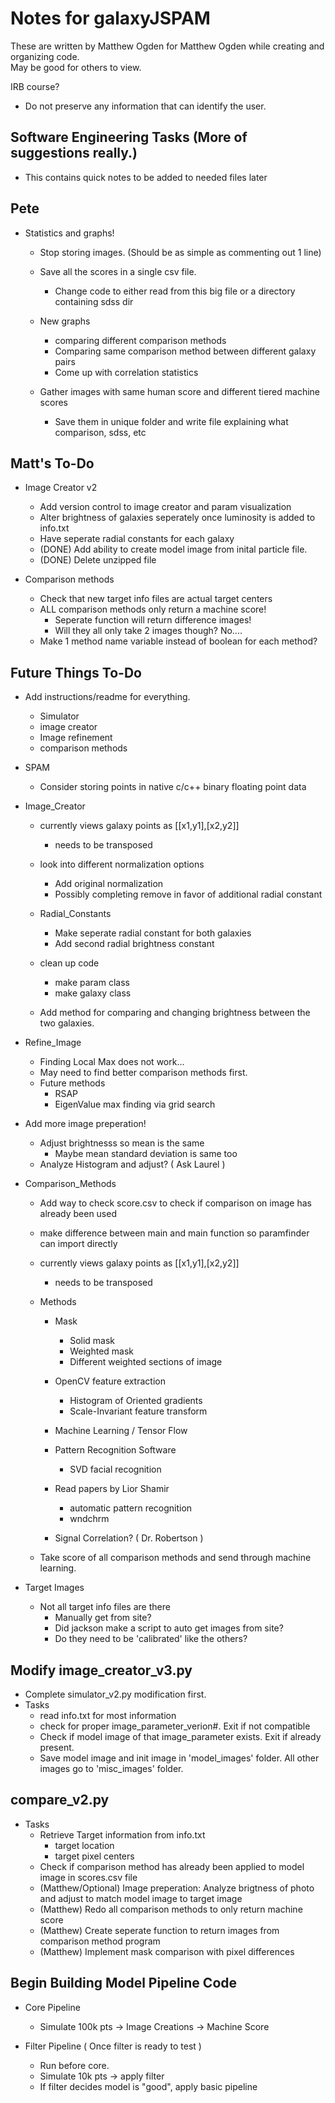 # Notes for galaxyJSPAM
These are written by Matthew Ogden for Matthew Ogden while creating and organizing code.  
May be good for others to view.

IRB course? 
- Do not preserve any information that can identify the user.


## Software Engineering Tasks (More of suggestions really.)
- This contains quick notes to be added to needed files later



## Pete
- Statistics and graphs!
  - Stop storing images.  (Should be as simple as commenting out 1 line)
  - Save all the scores in a single csv file.
	- Change code to either read from this big file or a directory containing sdss dir

  - New graphs
	- comparing different comparison methods
	- Comparing same comparison method between different galaxy pairs
	- Come up with correlation statistics

  - Gather images with same human score and different tiered machine scores
	- Save them in unique folder and write file explaining what comparison, sdss, etc


## Matt's To-Do

- Image Creator v2
  - Add version control to image creator and param visualization
  - Alter brightness of galaxies seperately once luminosity is added to info.txt 
  - Have seperate radial constants for each galaxy 
  - (DONE) Add ability to create model image from inital particle file.
  - (DONE) Delete unzipped file

- Comparison methods
  - Check that new target info files are actual target centers
  - ALL comparison methods only return a machine score!
	- Seperate function will return difference images!
	- Will they all only take 2 images though?  No.... 
  - Make 1 method name variable instead of boolean for each method?


## Future Things To-Do

- Add instructions/readme for everything.
  - Simulator
  - image creator
  - Image refinement
  - comparison methods

- SPAM
  - Consider storing points in native c/c++ binary floating point data

- Image_Creator
  - currently views galaxy points as [[x1,y1],[x2,y2]]
	- needs to be transposed

  - look into different normalization options
	- Add original normalization 
	- Possibly completing remove in favor of additional radial constant

  - Radial_Constants
	- Make seperate radial constant for both galaxies
	- Add second radial brightness constant

  - clean up code
	- make param class
	- make galaxy class

  - Add method for comparing and changing brightness between the two galaxies.


- Refine_Image
  - Finding Local Max does not work...  
  - May need to find better comparison methods first.
  - Future methods
	- RSAP
	- EigenValue max finding via grid search
 
- Add more image preperation!
  - Adjust brightnesss so mean is the same
	- Maybe mean standard deviation is same too
  - Analyze Histogram and adjust? ( Ask Laurel )

- Comparison_Methods

  - Add way to check score.csv to check if comparison on image has already been used
  - make difference between main and main function so paramfinder can import directly

  - currently views galaxy points as [[x1,y1],[x2,y2]]
	- needs to be transposed

  - Methods
	- Mask
	  - Solid mask
	  - Weighted mask
	  - Different weighted sections of image 
	- OpenCV feature extraction
	  - Histogram of Oriented gradients
	  - Scale-Invariant feature transform
	- Machine Learning / Tensor Flow
	- Pattern Recognition Software
	  - SVD facial recognition
	- Read papers by Lior Shamir
	  - automatic pattern recognition
	  - wndchrm 

	- Signal Correlation? ( Dr. Robertson ) 

  - Take score of all comparison methods and send through machine learning.

- Target Images
  - Not all target info files are there
	- Manually get from site?
	- Did jackson make a script to auto get images from site?
	- Do they need to be 'calibrated' like the others?



## Modify image_creator_v3.py
- Complete simulator_v2.py modification first.
- Tasks
  - read info.txt for most information
  - check for proper image_parameter_verion#. Exit if not compatible
  - Check if model image of that image_parameter exists.  Exit if already present.
  - Save model image and init image in 'model_images' folder.  All other images go to 'misc_images' folder.


## compare_v2.py
- Tasks
  - Retrieve Target information from info.txt
	- target location
	- target pixel centers
  - Check if comparison method has already been applied to model image in scores.csv file
  - (Matthew/Optional) Image preperation: Analyze brigtness of photo and adjust to match model image to target image
  - (Matthew) Redo all comparison methods to only return machine score
  - (Matthew) Create seperate function to return images from comparison method program 
  - (Matthew) Implement mask comparison with pixel differences


## Begin Building Model Pipeline Code
- Core Pipeline
  - Simulate 100k pts -> Image Creations -> Machine Score

- Filter Pipeline ( Once filter is ready to test )
  - Run before core.
  - Simulate 10k pts -> apply filter
  - If filter decides model is "good", apply basic pipeline

